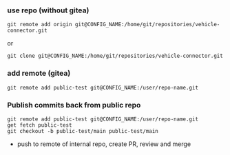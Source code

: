 ### use repo (without gitea)
```
git remote add origin git@CONFIG_NAME:/home/git/repositories/vehicle-connector.git
```
or
```
git clone git@CONFIG_NAME:/home/git/repositories/vehicle-connector.git
```

### add remote (gitea)
```
git remote add public-test git@CONFIG_NAME:/user/repo-name.git
```

### Publish commits back from public repo
```
git remote add public-test git@CONFIG_NAME:/user/repo-name.git
get fetch public-test
git checkout -b public-test/main public-test/main
```
- push to remote of internal repo, create PR, review and merge

